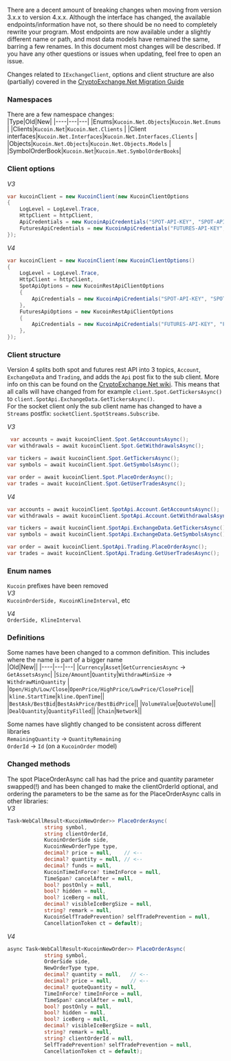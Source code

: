 There are a decent amount of breaking changes when moving from version 3.x.x to version 4.x.x. Although the interface has changed, the available endpoints/information have not, so there should be no need to completely rewrite your program.
Most endpoints are now available under a slightly different name or path, and most data models have remained the same, barring a few renames.
In this document most changes will be described. If you have any other questions or issues when updating, feel free to open an issue.

Changes related to `IExchangeClient`, options and client structure are also (partially) covered in the [CryptoExchange.Net Migration Guide](https://github.com/JKorf/CryptoExchange.Net/wiki/Migration-Guide)

### Namespaces
There are a few namespace changes:  
|Type|Old|New|
|----|---|---|
|Enums|`Kucoin.Net.Objects`|`Kucoin.Net.Enums`  |
|Clients|`Kucoin.Net`|`Kucoin.Net.Clients`  |
|Client interfaces|`Kucoin.Net.Interfaces`|`Kucoin.Net.Interfaces.Clients`  |
|Objects|`Kucoin.Net.Objects`|`Kucoin.Net.Objects.Models`  |
|SymbolOrderBook|`Kucoin.Net`|`Kucoin.Net.SymbolOrderBooks`|

### Client options
*V3*
````C#
var kucoinClient = new KucoinClient(new KucoinClientOptions
{
	LogLevel = LogLevel.Trace,
	HttpClient = httpClient,
	ApiCredentials = new KucoinApiCredentials("SPOT-API-KEY", "SPOT-API-SECRET", "SPOT-API-PASSPHRASE"),
	FuturesApiCredentials = new KucoinApiCredentials("FUTURES-API-KEY", "FUTURES-API-SECRET", "FUTURES-API-PASSPHRASE")
});
````

*V4*
````C#
var kucoinClient = new KucoinClient(new KucoinClientOptions()
{
	LogLevel = LogLevel.Trace,
	HttpClient = httpClient,
	SpotApiOptions = new KucoinRestApiClientOptions
	{
		ApiCredentials = new KucoinApiCredentials("SPOT-API-KEY", "SPOT-API-SECRET", "SPOT-API-PASSPHRASE")
	},
	FuturesApiOptions = new KucoinRestApiClientOptions
	{
		ApiCredentials = new KucoinApiCredentials("FUTURES-API-KEY", "FUTURES-API-SECRET", "FUTURES-API-PASSPHRASE")
	},
});
````

### Client structure
Version 4 splits both spot and futures rest API into 3 topics, `Account`, `ExchangeData` and `Trading`, and adds the `Api` post fix to the sub client. More info on this can be found on the [CryptoExchange.Net wiki](https://github.com/JKorf/CryptoExchange.Net/wiki/Clients). 
This means that all calls will have changed from for example `client.Spot.GetTickersAsync()` to `client.SpotApi.ExchangeData.GetTickersAsync()`.  
For the socket client only the sub client name has changed to have a `Streams` postfix: `socketClient.SpotStreams.Subscribe`.

*V3*
````C#
 var accounts = await kucoinClient.Spot.GetAccountsAsync();
var withdrawals = await kucoinClient.Spot.GetWithdrawalsAsync();

var tickers = await kucoinClient.Spot.GetTickersAsync();
var symbols = await kucoinClient.Spot.GetSymbolsAsync();

var order = await kucoinClient.Spot.PlaceOrderAsync();
var trades = await kucoinClient.Spot.GetUserTradesAsync();
````

*V4*  
````C#
var accounts = await kucoinClient.SpotApi.Account.GetAccountsAsync();
var withdrawals = await kucoinClient.SpotApi.Account.GetWithdrawalsAsync();

var tickers = await kucoinClient.SpotApi.ExchangeData.GetTickersAsync();
var symbols = await kucoinClient.SpotApi.ExchangeData.GetSymbolsAsync();

var order = await kucoinClient.SpotApi.Trading.PlaceOrderAsync();
var trades = await kucoinClient.SpotApi.Trading.GetUserTradesAsync();
````

### Enum names
`Kucoin` prefixes have been removed  
*V3*  
`KucoinOrderSide, KucoinKlineInterval`, etc  

*V4*  
`OrderSide, KlineInterval`

### Definitions
Some names have been changed to a common definition. This includes where the name is part of a bigger name  
|Old|New||
|----|---|---|
|`Currency`|`Asset`|`GetCurrenciesAsync` -> `GetAssetsAsync`|
|`Size/Amount`|`Quantity`|`WithdrawMinSize` -> `WithdrawMinQuantity` |
|`Open/High/Low/Close`|`OpenPrice/HighPrice/LowPrice/ClosePrice`||
|`kline.StartTime`|`kline.OpenTime`||
|`BestAsk/BestBid`|`BestAskPrice/BestBidPrice`||
|`VolumeValue`|`QuoteVolume`||
|`DealQuantity`|`QuantityFilled`||
|`Chain`|`Network`||

Some names have slightly changed to be consistent across different libraries   
`RemainingQuantity` -> `QuantityRemaining`  
`OrderId` -> `Id` (on a `KucoinOrder` model)  

### Changed methods
The spot PlaceOrderAsync call has had the price and quantity parameter swapped(!) and has been changed to make the clientOrderId optional, and ordering the parameters to be the same as for the PlaceOrderAsync calls in other libraries:  
*V3*  
````C#
Task<WebCallResult<KucoinNewOrder>> PlaceOrderAsync(
            string symbol,
            string clientOrderId,
            KucoinOrderSide side,
            KucoinNewOrderType type,
            decimal? price = null,    // <-- 
            decimal? quantity = null, // <--
            decimal? funds = null,
            KucoinTimeInForce? timeInForce = null,
            TimeSpan? cancelAfter = null,
            bool? postOnly = null,
            bool? hidden = null,
            bool? iceBerg = null,
            decimal? visibleIceBergSize = null,
            string? remark = null,
            KucoinSelfTradePrevention? selfTradePrevention = null,
            CancellationToken ct = default);
````
*V4*  
````C#
async Task<WebCallResult<KucoinNewOrder>> PlaceOrderAsync(
            string symbol,
            OrderSide side,
            NewOrderType type,
            decimal? quantity = null,   // <-- 
            decimal? price = null,      // <-- 
            decimal? quoteQuantity = null,
            TimeInForce? timeInForce = null,
            TimeSpan? cancelAfter = null,
            bool? postOnly = null,
            bool? hidden = null,
            bool? iceBerg = null,
            decimal? visibleIceBergSize = null,
            string? remark = null,
            string? clientOrderId = null,
            SelfTradePrevention? selfTradePrevention = null,
            CancellationToken ct = default);
````